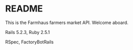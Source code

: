 # README

This is the Farmhaus farmers market API. Welcome aboard.

Rails 5.2.3, Ruby 2.5.1

RSpec, FactoryBotRails

